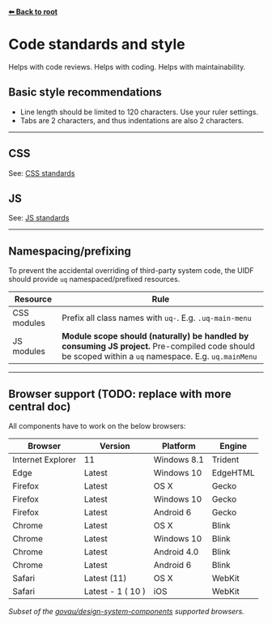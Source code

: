 **[⬅ Back to root](/../../#readme)**

# Code standards and style

Helps with code reviews. Helps with coding. Helps with maintainability.

## Basic style recommendations

- Line length should be limited to 120 characters. Use your ruler settings.
- Tabs are 2 characters, and thus indentations are also 2 characters.

---

## CSS

See: [CSS standards](stylesheets.md)

## JS

See: [JS standards](javascript.md)

---

## Namespacing/prefixing

To prevent the accidental overriding of third-party system code, the UIDF should provide `uq` namespaced/prefixed resources.

| Resource | Rule |
| -------- | ---- |
| CSS modules | Prefix all class names with `uq-`. E.g. `.uq-main-menu` |
| JS modules | **Module scope should (naturally) be handled by consuming JS project.** Pre-compiled code should be scoped within a `uq` namespace. E.g. `uq.mainMenu` |

---

## Browser support (TODO: replace with more central doc)

All components have to work on the below browsers:

| Browser           | Version           | Platform      | Engine   |
|-------------------|-------------------|---------------|----------|
| Internet Explorer | 11                | Windows 8.1   | Trident  |
| Edge              | Latest            | Windows 10    | EdgeHTML |
| Firefox           | Latest            | OS X          | Gecko    |
| Firefox           | Latest            | Windows 10    | Gecko    |
| Firefox           | Latest            | Android 6     | Gecko    |
| Chrome            | Latest            | OS X          | Blink    |
| Chrome            | Latest            | Windows 10    | Blink    |
| Chrome            | Latest            | Android 4.0   | Blink    |
| Chrome            | Latest            | Android 6     | Blink    |
| Safari            | Latest (11)       | OS X          | WebKit   |
| Safari            | Latest - 1 ( 10 ) | iOS           | WebKit   |

*Subset of the [govau/design-system-components](https://github.com/govau/design-system-components/blob/master/README.md) supported browsers.*
